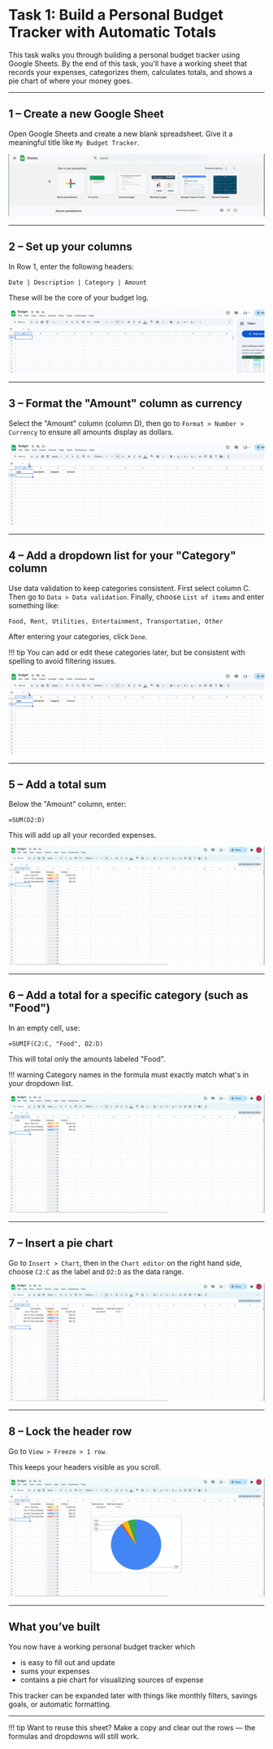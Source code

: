# Task 1: Build a Personal Budget Tracker with Automatic Totals

This task walks you through building a personal budget tracker using Google Sheets. By the end of this task, you'll have a working sheet that records your expenses, categorizes them, calculates totals, and shows a pie chart of where your money goes.

---

## 1 – Create a new Google Sheet
Open Google Sheets and create a new blank spreadsheet. Give it a meaningful title like `My Budget Tracker`.

![GIF of Step 1](assets/task1/step1.gif)

---

## 2 – Set up your columns
In Row 1, enter the following headers:

```
Date | Description | Category | Amount
```

These will be the core of your budget log.

![GIF of Step 2](assets/task1/step2.gif)

---

## 3 – Format the "Amount" column as currency
Select the "Amount" column (column D), then go to `Format > Number > Currency` to ensure all amounts display as dollars.

![GIF of Step 3](assets/task1/step3.gif)

---

## 4 – Add a dropdown list for your "Category" column
Use data validation to keep categories consistent. First select column C. Then go to `Data > Data validation`. Finally, choose `List of items` and enter something like:
```
Food, Rent, Utilities, Entertainment, Transportation, Other
```
After entering your categories, click `Done`.

!!! tip
    You can add or edit these categories later, but be consistent with spelling to avoid filtering issues.

![GIF of Step 4](assets/task1/step4.gif)

---

## 5 – Add a total sum
Below the "Amount" column, enter:
```excel
=SUM(D2:D)
```
This will add up all your recorded expenses.

![GIF of Step 5](assets/task1/step5.gif)

---

## 6 – Add a total for a specific category (such as "Food")
In an empty cell, use:
```excel
=SUMIF(C2:C, "Food", D2:D)
```
This will total only the amounts labeled "Food".

!!! warning
    Category names in the formula must exactly match what's in your dropdown list.

![GIF of Step 6](assets/task1/step6.gif)

---

## 7 – Insert a pie chart
Go to `Insert > Chart`, then in the `Chart editor` on the right hand side, choose `C2:C` as the label and `D2:D` as the data range.


![GIF of Step 7](assets/task1/step7.gif)

---

## 8 – Lock the header row
Go to `View > Freeze > 1 row`.

This keeps your headers visible as you scroll.

![GIF of Step 8](assets/task1/step8.gif)

---

## What you’ve built
You now have a working personal budget tracker which 

+ is easy to fill out and update
+ sums your expenses
+ contains a pie chart for visualizing sources of expense

This tracker can be expanded later with things like monthly filters, savings goals, or automatic formatting.

---

!!! tip
    Want to reuse this sheet? Make a copy and clear out the rows — the formulas and dropdowns will still work.

